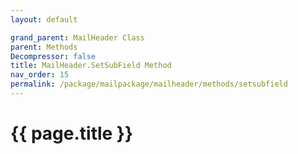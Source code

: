 ```yaml
---
layout: default

grand_parent: MailHeader Class
parent: Methods
Decompressor: false
title: MailHeader.SetSubField Method
nav_order: 15
permalink: /package/mailpackage/mailheader/methods/setsubfield
---
```

# {{ page.title }}
